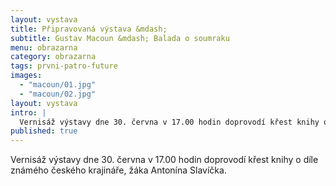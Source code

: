 ```yaml
---
layout: vystava
title: Připravovaná výstava &mdash;
subtitle: Gustav Macoun &mdash; Balada o soumraku
menu: obrazarna
category: obrazarna
tags: prvni-patro-future
images:
  - "macoun/01.jpg"
  - "macoun/02.jpg"
layout: vystava
intro: |
  Vernisáž výstavy dne 30. června v 17.00 hodin doprovodí křest knihy o díle známého českého krajináře, žáka Antonína Slavíčka.
published: true
---
```

Vernisáž výstavy dne 30. června v 17.00 hodin doprovodí křest knihy o díle známého českého krajináře, žáka Antonína Slavíčka.
